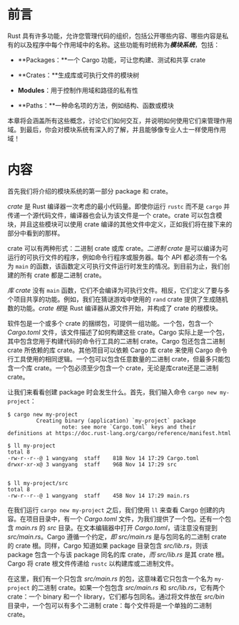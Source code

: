 # 前言

Rust 具有许多功能，允许您管理代码的组织，包括公开哪些内容、哪些内容是私有的以及程序中每个作用域中的名称。这些功能有时统称为***模块系统***，包括：

- **Packages：**一个 Cargo 功能，可让您构建、测试和共享 crate

- **Crates：**生成库或可执行文件的模块树
- **Modules**：用于控制作用域和路径的私有性
- **Paths：**一种命名项的方法，例如结构、函数或模块

本章将会涵盖所有这些概念，讨论它们如何交互，并说明如何使用它们来管理作用域。到最后，你会对模块系统有深入的了解，并且能够像专业人士一样使用作用域！

# 内容

首先我们将介绍的模块系统的第一部分 package 和 crate。

*crate* 是 Rust 编译器一次考虑的最小代码量。即使你运行 `rustc` 而不是 `cargo` 并传递一个源代码文件，编译器也会认为该文件是一个 crate。crate 可以包含模块，并且这些模块可以使用 crate 编译的其他文件中定义，正如我们将在接下来的部分中看到的那样。

crate 可以有两种形式：二进制 crate 或库 crate。*二进制 crate* 是可以编译为可运行的可执行文件的程序，例如命令行程序或服务器。每个 API 都必须有一个名为 `main` 的函数，该函数定义可执行文件运行时发生的情况。到目前为止，我们创建的所有 crate 都是二进制 crate。

*库 crate* 没有 `main` 函数，它们不会编译为可执行文件。相反，它们定义了要与多个项目共享的功能。例如，我们在猜谜游戏中使用的 `rand` crate 提供了生成随机数的功能。*crate 根*是 Rust 编译器从源文件开始，并构成了 crate 的根模块。

软件包是一个或多个 crate 的捆绑包，可提供一组功能。一个包，包含一个 *Cargo.toml* 文件，该文件描述了如何构建这些 crate。Cargo 实际上是一个包，其中包含您用于构建代码的命令行工具的二进制 crate。Cargo 包还包含二进制 crate 所依赖的库 crate。其他项目可以依赖 Cargo 库 crate 来使用 Cargo 命令行工具使用的相同逻辑。一个包可以包含任意数量的二进制 crate，但最多只能包含一个库 crate。一个包必须至少包含一个 crate，无论是库crate还是二进制 crate。

让我们来看看创建 package 时会发生什么。首先，我们输入命令 `cargo new my-project`：

```shell
$ cargo new my-project
         Creating binary (application) `my-project` package
				 note: see more `Cargo.toml` keys and their definitions at https://doc.rust-lang.org/cargo/reference/manifest.html

$ ll my-project
total 8
-rw-r--r--@ 1 wangyang  staff    81B Nov 14 17:29 Cargo.toml
drwxr-xr-x@ 3 wangyang  staff    96B Nov 14 17:29 src


$ ll my-project/src
total 8
-rw-r--r--@ 1 wangyang  staff    45B Nov 14 17:29 main.rs
```

在我们运行 `cargo new my-project` 之后，我们使用 `ll` 来查看 Cargo 创建的内容。在项目目录中，有一个 *Cargo.toml* 文件，为我们提供了一个包。还有一个包含 *main.rs* 的 *src* 目录。在文本编辑器中打开 *Cargo.toml*，请注意没有提到 *src/main.rs*。Cargo 遵循一个约定，*即 src/main.rs* 是与包同名的二进制 crate 的 crate 根。同样，Cargo 知道如果 package 目录包含 *src/lib.rs*，则该 package 包含一个与该 package 同名的库 crate，*而 src/lib.rs* 是其 crate 根。Cargo 将 crate 根文件传递给 `rustc` 以构建库或二进制文件。

在这里，我们有一个只包含 *src/main.rs* 的包，这意味着它只包含一个名为 `my-project` 的二进制 crate。如果一个包包含 *src/main.rs* 和 *src/lib.rs*，它有两个 crate：一个 binary 和一个 library，它们都与包同名。通过将文件放在 *src/bin* 目录中，一个包可以有多个二进制 crate：每个文件将是一个单独的二进制 crate。
